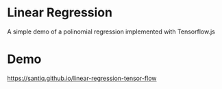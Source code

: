 # Linear Regression

A simple demo of a polinomial regression implemented with Tensorflow.js

# Demo

https://santiq.github.io/linear-regression-tensor-flow

